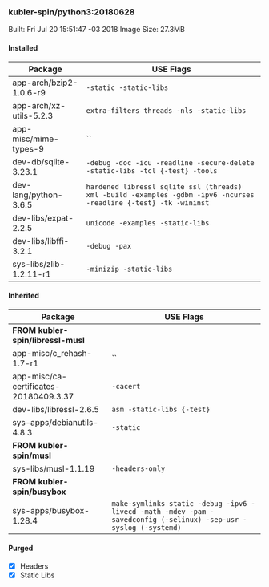 ### kubler-spin/python3:20180628

Built: Fri Jul 20 15:51:47 -03 2018
Image Size: 27.3MB

#### Installed
Package | USE Flags
--------|----------
app-arch/bzip2-1.0.6-r9 | `-static -static-libs`
app-arch/xz-utils-5.2.3 | `extra-filters threads -nls -static-libs`
app-misc/mime-types-9 | ``
dev-db/sqlite-3.23.1 | `-debug -doc -icu -readline -secure-delete -static-libs -tcl {-test} -tools`
dev-lang/python-3.6.5 | `hardened libressl sqlite ssl (threads) xml -build -examples -gdbm -ipv6 -ncurses -readline {-test} -tk -wininst`
dev-libs/expat-2.2.5 | `unicode -examples -static-libs`
dev-libs/libffi-3.2.1 | `-debug -pax`
sys-libs/zlib-1.2.11-r1 | `-minizip -static-libs`
#### Inherited
Package | USE Flags
--------|----------
**FROM kubler-spin/libressl-musl** |
app-misc/c_rehash-1.7-r1 | ``
app-misc/ca-certificates-20180409.3.37 | `-cacert`
dev-libs/libressl-2.6.5 | `asm -static-libs {-test}`
sys-apps/debianutils-4.8.3 | `-static`
**FROM kubler-spin/musl** |
sys-libs/musl-1.1.19 | `-headers-only`
**FROM kubler-spin/busybox** |
sys-apps/busybox-1.28.4 | `make-symlinks static -debug -ipv6 -livecd -math -mdev -pam -savedconfig (-selinux) -sep-usr -syslog (-systemd)`
#### Purged
- [x] Headers
- [x] Static Libs
